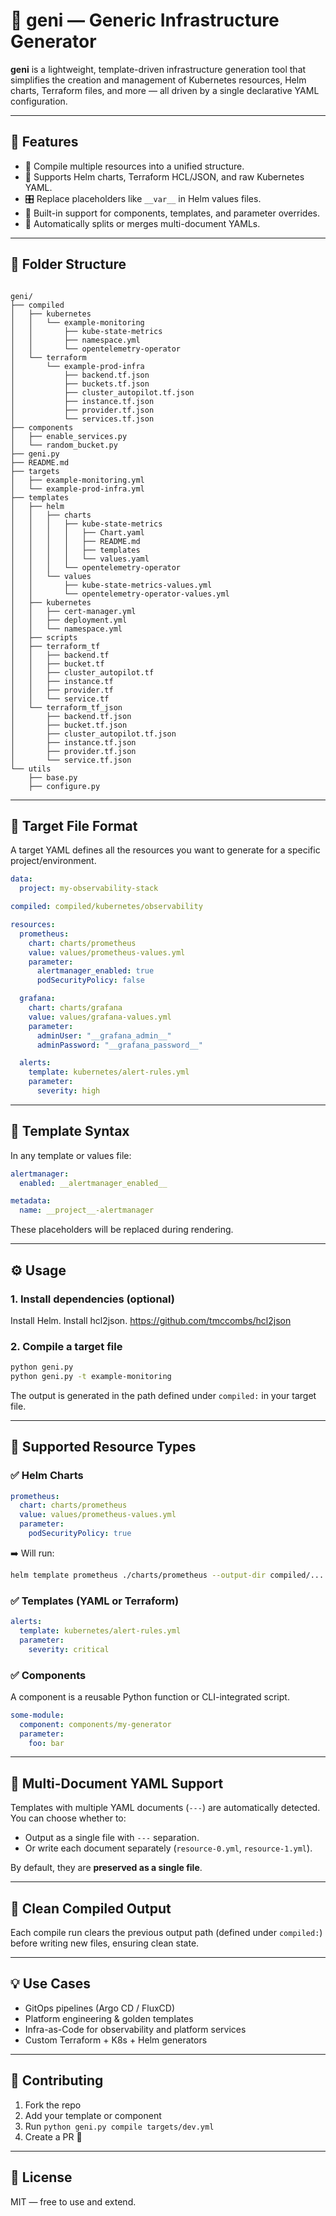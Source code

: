 # 🧠 geni — Generic Infrastructure Generator

**geni** is a lightweight, template-driven infrastructure generation tool that simplifies the creation and management of Kubernetes resources, Helm charts, Terraform files, and more — all driven by a single declarative YAML configuration.

---

## 🚀 Features

- 📁 Compile multiple resources into a unified structure.
- 🧠 Supports Helm charts, Terraform HCL/JSON, and raw Kubernetes YAML.
- 🎛 Replace placeholders like `__var__` in Helm values files.
- 📌 Built-in support for components, templates, and parameter overrides.
- 🔀 Automatically splits or merges multi-document YAMLs.

---

## 📂 Folder Structure

```

geni/
├── compiled
│   ├── kubernetes
│   │   └── example-monitoring
│   │       ├── kube-state-metrics
│   │       ├── namespace.yml
│   │       └── opentelemetry-operator
│   └── terraform
│       └── example-prod-infra
│           ├── backend.tf.json
│           ├── buckets.tf.json
│           ├── cluster_autopilot.tf.json
│           ├── instance.tf.json
│           ├── provider.tf.json
│           └── services.tf.json
├── components
│   ├── enable_services.py
│   └── random_bucket.py
├── geni.py
├── README.md
├── targets
│   ├── example-monitoring.yml
│   └── example-prod-infra.yml
├── templates
│   ├── helm
│   │   ├── charts
│   │   │   ├── kube-state-metrics
│   │   │   │   ├── Chart.yaml
│   │   │   │   ├── README.md
│   │   │   │   ├── templates
│   │   │   │   └── values.yaml
│   │   │   └── opentelemetry-operator
│   │   └── values
│   │       ├── kube-state-metrics-values.yml
│   │       └── opentelemetry-operator-values.yml
│   ├── kubernetes
│   │   ├── cert-manager.yml
│   │   ├── deployment.yml
│   │   └── namespace.yml
│   ├── scripts
│   ├── terraform_tf
│   │   ├── backend.tf
│   │   ├── bucket.tf
│   │   ├── cluster_autopilot.tf
│   │   ├── instance.tf
│   │   ├── provider.tf
│   │   └── service.tf
│   └── terraform_tf_json
│       ├── backend.tf.json
│       ├── bucket.tf.json
│       ├── cluster_autopilot.tf.json
│       ├── instance.tf.json
│       ├── provider.tf.json
│       └── service.tf.json
└── utils
    ├── base.py
    ├── configure.py

```

---

## 📄 Target File Format

A target YAML defines all the resources you want to generate for a specific project/environment.

```yaml
data:
  project: my-observability-stack

compiled: compiled/kubernetes/observability

resources:
  prometheus:
    chart: charts/prometheus
    value: values/prometheus-values.yml
    parameter:
      alertmanager_enabled: true
      podSecurityPolicy: false

  grafana:
    chart: charts/grafana
    value: values/grafana-values.yml
    parameter:
      adminUser: "__grafana_admin__"
      adminPassword: "__grafana_password__"

  alerts:
    template: kubernetes/alert-rules.yml
    parameter:
      severity: high
```

---

## 🤩 Template Syntax

In any template or values file:

```yaml
alertmanager:
  enabled: __alertmanager_enabled__

metadata:
  name: __project__-alertmanager
```

These placeholders will be replaced during rendering.

---

## ⚙️ Usage

### 1. Install dependencies (optional)

Install Helm.
Install hcl2json. 
https://github.com/tmccombs/hcl2json


### 2. Compile a target file

```bash
python geni.py
python geni.py -t example-monitoring

```

The output is generated in the path defined under `compiled:` in your target file.

---

## 🔨 Supported Resource Types

### ✅ Helm Charts

```yaml
prometheus:
  chart: charts/prometheus
  value: values/prometheus-values.yml
  parameter:
    podSecurityPolicy: true
```

➡️ Will run:

```bash
helm template prometheus ./charts/prometheus --output-dir compiled/... -f values/prometheus-values.yml
```

### ✅ Templates (YAML or Terraform)

```yaml
alerts:
  template: kubernetes/alert-rules.yml
  parameter:
    severity: critical
```


### ✅ Components

A component is a reusable Python function or CLI-integrated script.

```yaml
some-module:
  component: components/my-generator
  parameter:
    foo: bar
```

---

## 📘 Multi-Document YAML Support

Templates with multiple YAML documents (`---`) are automatically detected. You can choose whether to:

- Output as a single file with `---` separation.
- Or write each document separately (`resource-0.yml`, `resource-1.yml`).

By default, they are **preserved as a single file**.

---

## 🤫 Clean Compiled Output

Each compile run clears the previous output path (defined under `compiled:`) before writing new files, ensuring clean state.

---

## 💡 Use Cases

- GitOps pipelines (Argo CD / FluxCD)
- Platform engineering & golden templates
- Infra-as-Code for observability and platform services
- Custom Terraform + K8s + Helm generators

---

## 🤝 Contributing

1. Fork the repo
2. Add your template or component
3. Run `python geni.py compile targets/dev.yml`
4. Create a PR 🚀

---

## 📜 License

MIT — free to use and extend.

